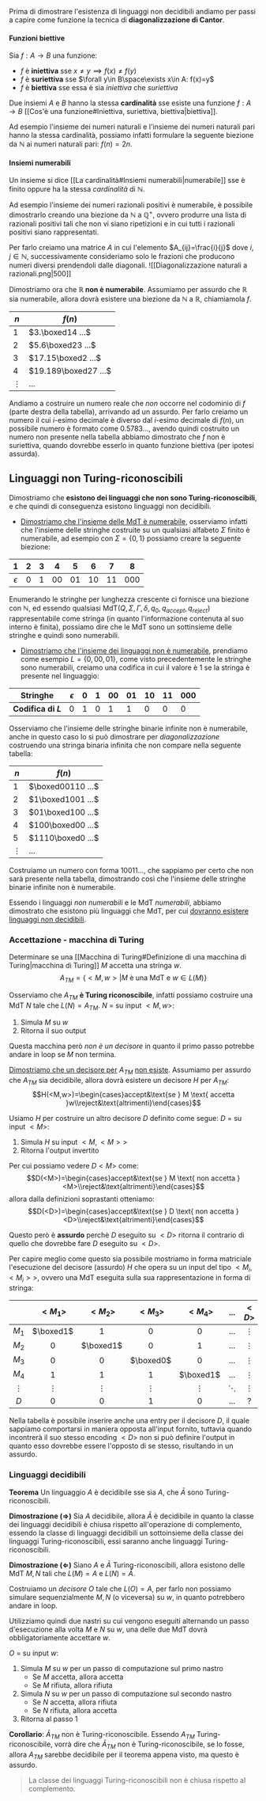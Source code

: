Prima di dimostrare l'esistenza di linguaggi non decidibili andiamo per passi a capire come funzione la tecnica di **diagonalizzazione di Cantor**.

#### Funzioni biettive
Sia $f:A\to B$ una funzione:
- $f$ è **iniettiva** sse $x\neq y\implies f(x)\neq f(y)$
- $f$ è **suriettiva** sse $\forall y\in B\space\exists x\in A: f(x)=y$
- $f$ è **biettiva** sse essa è sia _iniettiva_ che _suriettiva_

Due insiemi $A$ e $B$ hanno la stessa **cardinalità** sse esiste una funzione $f:A\to B$ [[Cos'è una funzione#Iniettiva, suriettiva, biettiva|biettiva]].

Ad esempio l'insieme dei numeri naturali e l'insieme dei numeri naturali pari hanno la stessa cardinalità, possiamo infatti formulare la seguente biezione da $\mathbb{N}$ ai numeri naturali pari: $f(n)=2n$.

#### Insiemi numerabili
Un insieme si dice [[La cardinalità#Insiemi numerabili|numerabile]] sse è finito oppure ha la stessa _cardinalità_ di $\mathbb{N}$.

Ad esempio l'insieme dei numeri razionali positivi è numerabile, è possibile dimostrarlo creando una biezione da $\mathbb{N}$ a $\mathbb{Q}^+$, ovvero produrre una lista di razionali positivi tali che non vi siano ripetizioni e in cui tutti i razionali positivi siano rappresentati.

Per farlo creiamo una matrice $A$ in cui l'elemento $A_{ij}=\frac{i}{j}$ dove $i,j\in\mathbb{N}$, successivamente consideriamo solo le frazioni che producono numeri diversi prendendoli dalle diagonali.
![[Diagonalizzazione naturali a razionali.png|500]]

Dimostriamo ora che **$\mathbb{R}$ non è numerabile**.
Assumiamo per assurdo che $\mathbb{R}$ sia numerabile, allora dovrà esistere una biezione da $\mathbb{N}$ a $\mathbb{R}$, chiamiamola $f$.

| $n$      | $f(n)$               |
| -------- | -------------------- |
| $1$      | $3.\boxed14 ...$     |
| $2$      | $5.6\boxed23 ...$    |
| $3$      | $17.15\boxed2 ...$   |
| $4$      | $19.189\boxed27 ...$ |
| $\vdots$ | $...$                |

Andiamo a costruire un numero reale che _non_ occorre nel codominio di $f$ (parte destra della tabella), arrivando ad un assurdo.
Per farlo creiamo un numero il cui $i$-esimo decimale è diverso dal $i$-esimo decimale di $f(n)$, un possibile numero è formato come $0.5783 ...$, avendo quindi costruito un numero non presente nella tabella abbiamo dimostrato che $f$ non è suriettiva, quando dovrebbe esserlo in quanto funzione biettiva (per ipotesi assurda).

## Linguaggi non Turing-riconoscibili
Dimostriamo che **esistono dei linguaggi che non sono Turing-riconoscibili**, e che quindi di conseguenza esistono linguaggi non decidibili.

- <u>Dimostriamo che l'insieme delle MdT è numerabile</u>, osserviamo infatti che l'insieme delle stringhe costruite su un qualsiasi alfabeto $\Sigma$ finito è numerabile, ad esempio con $\Sigma=\{0,1\}$ possiamo creare la seguente biezione:

|    $1$     | $2$ | $3$ | $4$  | $5$  | $6$  | $7$  |  $8$  |
| :--------: | :-: | :-: | :--: | :--: | :--: | :--: | :---: |
| $\epsilon$ | $0$ | $1$ | $00$ | $01$ | $10$ | $11$ | $000$ |

Enumerando le stringhe per lunghezza crescente ci fornisce una biezione con $\mathbb{N}$, ed essendo qualsiasi MdT($Q,\Sigma,\Gamma,\delta,q_0,q_{accept},q_{reject}$) rappresentabile come stringa (in quanto l'informazione contenuta al suo interno è finita), possiamo dire che le MdT sono un sottinsieme delle stringhe e quindi sono numerabili.

- <u>Dimostriamo che l'insieme dei linguaggi non è numerabile</u>, prendiamo come esempio $L=\{0,00,01\}$, come visto precedentemente le stringhe sono numerabili, creiamo una codifica in cui il valore è $1$ se la stringa è presente nel linguaggio:


| Stringhe            | $\epsilon$ | $0$ | $1$ | $00$ | $01$ | $10$ | $11$ | $000$ |
| ------------------- | ---------- | --- | --- | ---- | ---- | ---- | ---- | ----- |
| **Codifica di $L$** | $0$        | $1$ | $0$ | $1$  | $1$  | $0$  | $0$  | $0$   |

Osserviamo che l'insieme delle stringhe binarie infinite non è numerabile, anche in questo caso lo si può dimostrare per _diagonalizzazione_ costruendo una stringa binaria infinita che non compare nella seguente tabella:

| $n$      | $f(n)$            |
| -------- | ----------------- |
| $1$      | $\boxed00110 ...$ |
| $2$      | $1\boxed1001 ...$ |
| $3$      | $01\boxed100 ...$ |
| $4$      | $100\boxed00 ...$ |
| $5$      | $1110\boxed0 ...$ |
| $\vdots$ | $...$             |

Costruiamo un numero con forma $10011 ...$, che sappiamo per certo che non sarà presente nella tabella, dimostrando così che l'insieme delle stringhe binarie infinite non è numerabile.

Essendo i linguaggi _non numerabili_ e le MdT _numerabili_, abbiamo dimostrato che esistono più linguaggi che MdT, per cui <u>dovranno esistere linguaggi non decidibili</u>.

### Accettazione - macchina di Turing
Determinare se una [[Macchina di Turing#Definizione di una macchina di Turing|macchina di Turing]] $M$ accetta una stringa $w$.
$$A_{TM}=\{<M,w>|M\text{ è una MdT e }w\in L(M)\}$$

Osserviamo che $A_{TM}$ **è Turing riconoscibile**, infatti possiamo costruire una MdT $N$ tale che $L(N)=A_{TM}$.
$N$ = su input $<M,w>$:
1. Simula $M$ su $w$
2. Ritorna il suo output

Questa macchina però _non è un decisore_ in quanto il primo passo potrebbe andare in loop se $M$ non termina.

<u>Dimostriamo che un decisore per</u> $A_{TM}$ <u>non esiste</u>.
Assumiamo per assurdo che $A_{TM}$ sia decidibile, allora dovrà esistere un decisore $H$ per $A_{TM}$:
$$H(<M,w>)=\begin{cases}accept&\text{se } M \text{ accetta }w\\reject&\text{altrimenti}\end{cases}$$

Usiamo $H$ per costruire un altro decisore $D$ definito come segue:
$D$ = su input $<M>$:
1. Simula $H$ su input $<M,<M>>$
2. Ritorna l'output invertito

Per cui possiamo vedere $D<M>$ come:
$$D(<M>)=\begin{cases}accept&\text{se } M \text{ non accetta }<M>\\reject&\text{altrimenti}\end{cases}$$
allora dalla definizioni soprastanti otteniamo:
$$D(<D>)=\begin{cases}accept&\text{se } D \text{ non accetta }<D>\\reject&\text{altrimenti}\end{cases}$$

Questo però è **assurdo** perchè $D$ eseguito su $<D>$ ritorna il contrario di quello che dovrebbe fare $D$ eseguito su $<D>$.

Per capire meglio come questo sia possibile mostriamo in forma matriciale l'esecuzione del decisore (assurdo) $H$ che opera su un input del tipo $<M_i, <M_i>>$, ovvero una MdT eseguita sulla sua rappresentazione in forma di stringa:

|          |  $<M_1>$  |  $<M_2>$  |  $<M_3>$  |  $<M_4>$  |  $...$   |  $<D>$   |
| :------: | :-------: | :-------: | :-------: | :-------: | :------: | :------: |
|  $M_1$   | $\boxed1$ |    $1$    |    $0$    |    $0$    |  $...$   | $\vdots$ |
|  $M_2$   |    $0$    | $\boxed1$ |    $0$    |    $1$    |  $...$   | $\vdots$ |
|  $M_3$   |    $0$    |    $0$    | $\boxed0$ |    $0$    |  $...$   | $\vdots$ |
|  $M_4$   |    $1$    |    $1$    |    $1$    | $\boxed1$ |  $...$   | $\vdots$ |
| $\vdots$ | $\vdots$  | $\vdots$  | $\vdots$  | $\vdots$  | $\ddots$ | $\vdots$ |
|   $D$    |    $0$    |    $0$    |    $1$    |    $0$    |  $...$   |   $?$    |

Nella tabella è possibile inserire anche una entry per il decisore $D$, il quale sappiamo comportarsi in maniera opposta all'input fornito, tuttavia quando incontrerà il suo stesso encoding $<D>$ non si può definire l'output in quanto esso dovrebbe essere l'opposto di se stesso, risultando in un assurdo.

### Linguaggi decidibili
**Teorema**
Un linguaggio $A$ è decidibile sse sia $A$, che $\bar A$ sono Turing-riconoscibili.

**Dimostrazione ($\Rightarrow$)**
Sia $A$ decidibile, allora $\bar A$ è decidibile in quanto la classe dei linguaggi decidibili è chiusa rispetto all'operazione di complemento, essendo la classe di linguaggi decidibili un sottoinsieme della classe dei linguaggi Turing-riconoscibili, essi saranno anche linguaggi Turing-riconoscibili.

**Dimostrazione ($\Leftarrow$)**
Siano $A$ e $\bar A$ Turing-riconoscibili, allora esistono delle MdT $M,N$ tali che $L(M)=A$ e $L(N)=\bar A$.

Costruiamo un _decisore_ $O$ tale che $L(O)=A$, per farlo non possiamo simulare sequenzialmente $M,N$ (o viceversa) su $w$, in quanto potrebbero andare in loop.

Utilizziamo quindi due nastri su cui vengono eseguiti alternando un passo d'esecuzione alla volta $M$ e $N$ su $w$, una delle due MdT dovrà obbligatoriamente accettare $w$.

$O$ = su input $w$:
1. Simula $M$ su $w$ per un passo di computazione sul primo nastro
	- Se $M$ accetta, allora accetta
	- Se $M$ rifiuta, allora rifiuta
2. Simula $N$ su $w$ per un passo di computazione sul secondo nastro
	- Se $N$ accetta, allora rifiuta
	- Se $N$ rifiuta, allora accetta
3. Ritorna al passo $1$

**Corollario**: $\bar A_{TM}$ non è Turing-riconoscibile.
Essendo $A_{TM}$ Turing-riconoscibile, vorrà dire che $\bar A_{TM}$ non è Turing-riconoscibile, se lo fosse, allora $A_{TM}$ sarebbe decidibile per il teorema appena visto, ma questo è assurdo.
>La classe dei linguaggi Turing-riconoscibili non è chiusa rispetto al complemento.
